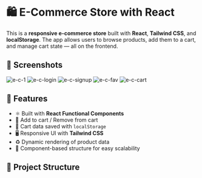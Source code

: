 # 🛍️ E-Commerce Store with React

This is a **responsive e-commerce store** built with **React**, **Tailwind CSS**, and **localStorage**. The app allows users to browse products, add them to a cart, and manage cart state — all on the frontend.

## 📸 Screenshots

![e-c-1](https://github.com/user-attachments/assets/45fa8cdd-b4ba-4c43-9cb2-9025c66de1a0)
![e-c-login](https://github.com/user-attachments/assets/94697ab6-db03-4521-8d43-5fff327d271e)
![e-c-signup](https://github.com/user-attachments/assets/5ac3a3c6-a61c-4d0f-856a-7aae180fe210)
![e-c-fav](https://github.com/user-attachments/assets/32e4949a-e00c-4c3b-aa0a-eb66d62668fe)
![e-c-cart](https://github.com/user-attachments/assets/fca48849-9944-4dd5-b7d9-537e6f7a9560)


## 🚀 Features

- ⚛️ Built with **React Functional Components**
- 🛒 Add to cart / Remove from cart
- 💾 Cart data saved with `localStorage`
- 🖥️ Responsive UI with **Tailwind CSS**
- ♻️ Dynamic rendering of product data
- 🧩 Component-based structure for easy scalability

## 📁 Project Structure

